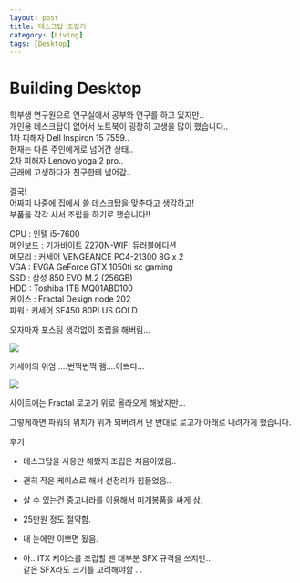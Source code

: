 ```yaml
---
layout: post
title: 데스크탑 조립기
category: [Living]
tags: [Desktop]
---
```


# Building Desktop

학부생 연구원으로 연구실에서 공부와 연구를 하고 있지만..  
개인용 데스크탑이 없어서 노트북이 굉장히 고생을 많이 했습니다..  
1차 피해자 Dell Inspiron 15 7559..  
현재는 다른 주인에게로 넘어간 상태..  
2차 피해자 Lenovo yoga 2 pro..  
근래에 고생하다가 친구한테 넘어감..

결국!  
어짜피 나중에 집에서 쓸 데스크탑을 맞춘다고 생각하고!  
부품을 각각 사서 조립을 하기로 했습니다!!



CPU : 인텔 i5-7600  
메인보드 : 기가바이트 Z270N-WIFI 듀러블에디션  
메모리 : 커세어 VENGEANCE PC4-21300 8G x 2  
VGA : EVGA GeForce GTX 1050ti sc gaming  
SSD : 삼성 850 EVO M.2 (256GB)  
HDD : Toshiba 1TB MQ01ABD100  
케이스 : Fractal Design node 202  
파워 : 커세어 SF450 80PLUS GOLD  

오자마자 포스팅 생각없이 조립을 해버림...

<img src="https://kkkjerry.github.io/public/img/desktop/01.jpg">

커세어의 위엄.....번쩍번쩍 램....이쁘다...

<img src="https://kkkjerry.github.io/public/img/desktop/02.jpg">

사이트에는 Fractal 로고가 위로 올라오게 해놨지만...

그렇게하면 파워의 위치가 위가 되버려서 난 반대로 로고가 아래로 내려가게 했습니다.



후기

- 데스크탑을 사용만 해봤지 조립은 처음이였음..

- 괜히 작은 케이스로 해서 선정리가 힘들었음..

- 살 수 있는건 중고나라를 이용해서 미개봉품을 싸게 삼.

- 25만원 정도 절약함.

- 내 눈에만 이쁘면 됬음.

- 아.. ITX 케이스를 조립할 땐 대부분 SFX 규격을 쓰지만..   
같은 SFX라도 크기를 고려해야함 . .
